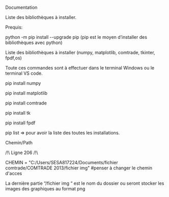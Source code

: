 Documentation 

 

 

 

Liste des bibliothèques à installer. 

 

Prequis: 

python -m pip install --upgrade pip (pip est le moyen d’installer des bibliothèques avec python) 

Liste des bibliothèques à installer (numpy, matplotlib, comtrade, tkinter, fpdf,os) 

 

Toute ces commandes sont à effectuer dans le terminal Windows ou le terminal VS code. 

pip install numpy 

pip install matplotlib 

pip install comtrade 

pip install tk 

pip install fpdf 

  

pip list  => pour avoir la liste des toutes les installations. 

 

Chemin/Path 

 

/!\ Ligne 206 /!\

CHEMIN = "C:/Users/SESA817224/Documents/fichier comtrade/COMTRADE 2013/fichier img"  #penser à changer le chemin d'acces 

 

La dernière partie “/fichier img “ est le nom du dossier ou seront stocker les images des graphiques au format png 

  

 

 

  

 
